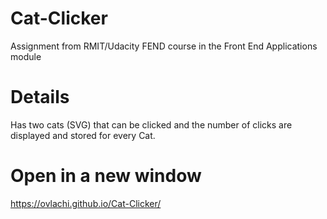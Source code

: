 # Cat-Clicker
Assignment from RMIT/Udacity FEND course in the Front End Applications module

# Details
Has two cats (SVG) that can be clicked and the number of clicks are displayed and stored for every Cat.

# Open in a new window
https://ovlachi.github.io/Cat-Clicker/
